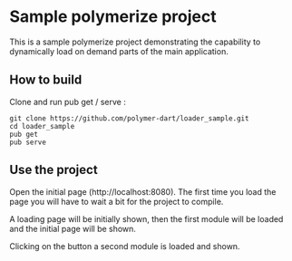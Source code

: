# Sample polymerize project 

This is a sample polymerize project demonstrating the capability to dynamically load on demand
parts of the main application.

## How to build

Clone and run pub get / serve : 

    git clone https://github.com/polymer-dart/loader_sample.git
    cd loader_sample
    pub get
    pub serve


## Use the project

Open the initial page (http://localhost:8080). The first time you load the page you will have to wait a bit for the project to compile.

A loading page will be initially shown, then the first module will be loaded and the initial page will be shown.

Clicking on the button a second module is loaded and shown.
